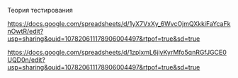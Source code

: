 Теория тестирования

https://docs.google.com/spreadsheets/d/1yX7VxXy_6WvcOjmQXkkiFaYcaFknOwtR/edit?usp=sharing&ouid=107820611178906004497&rtpof=true&sd=true

https://docs.google.com/spreadsheets/d/1zplxmL6jiyKyrMfo5qnRGfJGCE0UQD0n/edit?usp=sharing&ouid=107820611178906004497&rtpof=true&sd=true
